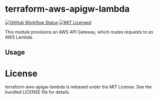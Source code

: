 terraform-aws-apigw-lambda
=========

[![GitHub Workflow Status](https://img.shields.io/github/workflow/status/armorfret/terraform-aws-apigw-lambda/Build)](https://github.com/armorfret/terraform-aws-apigw-lambda/actions)
[![MIT Licensed](https://img.shields.io/badge/license-MIT-green.svg)](https://tldrlegal.com/license/mit-license)

This module provisions an AWS API Gateway, which routes requests to an AWS Lambda.

## Usage

# License

terraform-aws-apigw-lambda is released under the MIT License. See the bundled LICENSE file for details.
